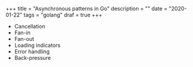 +++
title = "Asynchronous patterns in Go"
description = ""
date = "2020-01-22"
tags = "golang"
draf = true
+++

* Cancellation
* Fan-in
* Fan-out
* Loading indicators
* Error handling
* Back-pressure
